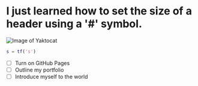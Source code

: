 # I just learned how to set the size of a header using a '#' symbol.
![Image of Yaktocat](https://octodex.github.com/images/yaktocat.png)
``` matlab
s = tf('s')
```
- [ ] Turn on GitHub Pages
- [ ] Outline my portfolio
- [ ] Introduce myself to the world
